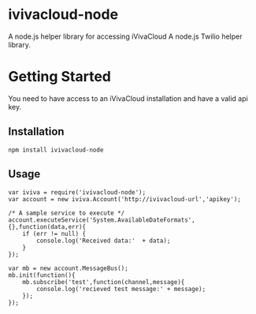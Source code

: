 # ivivacloud-node

A node.js helper library for accessing iVivaCloud
A node.js Twilio helper library.


# Getting Started
You need to have access to an iVivaCloud installation and have a valid api key.

## Installation

	npm install ivivacloud-node

## Usage

	var iviva = require('ivivacloud-node');
	var account = new iviva.Account('http://ivivacloud-url','apikey');

	/* A sample service to execute */
	account.executeService('System.AvailableDateFormats',{},function(data,err){
	    if (err != null) {
	        console.log('Received data:'  + data);
	    }
	});

	var mb = new account.MessageBus();
	mb.init(function(){
	    mb.subscribe('test',function(channel,message){
	        console.log('recieved test message:' + message);
	    });
	});